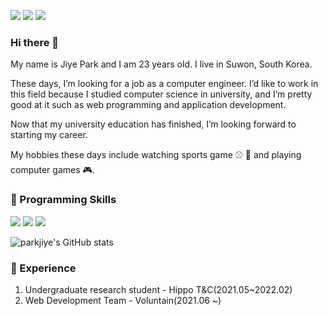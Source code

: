 <a href="https://www.instagram.com/lunapark_0.0/" target="_blank"><img src="https://img.shields.io/badge/lunapark_0.0-E4405F?style=for-the-badge&logo=Instagram&logoColor=FFFFFF"/></a>
<a href="https://blog.naver.com/parkji3618" target="_blank"><img src="https://img.shields.io/badge/parkji3618-03C75A?style=for-the-badge&logo=Naver&logoColor=FFFFFF"/></a>
<a href="https://velog.io/@luna7182" target="_blank"><img src="https://img.shields.io/badge/luanpark.log-20C997?style=for-the-badge&logo=Velog&logoColor=FFFFFF"/></a>

### Hi there 👋

My name is Jiye Park and I am 23 years old. I live in Suwon, South Korea.

These days, I’m looking for a job as a computer engineer. I’d like to work in this field because I studied computer science in university, and I’m pretty good at it such as web programming and application development. 

Now that my university education has finished, I’m looking forward to starting my career.

My hobbies these days include watching sports game ⚾ 🏐 and playing computer games 🎮.

### 🦾 Programming Skills

<img src="https://img.shields.io/badge/Android-3DDC84?style=for-the-badge&logo=Android&logoColor=FFFFFF"/> <img src="https://img.shields.io/badge/React-61DAFB?style=for-the-badge&logo=React&logoColor=FFFFFF"/> <img src="https://img.shields.io/badge/Strapi-2F2E8B?style=for-the-badge&logo=Strapi&logoColor=FFFFFF"/>

![parkjiye's GitHub stats](https://github-readme-stats.vercel.app/api?username=anuraghazra&count_private=true)

### 🔭 Experience

1. Undergraduate research student - Hippo T&C(2021.05~2022.02)
2. Web Development Team - Voluntain(2021.06 ~)


<!--![parkjiye's GitHub stats](https://github-readme-stats.vercel.app/api?username=parkjiye&count_private=tru&show_icons=true&theme=radical)-->

<!--
**parkjiye/parkjiye** is a ✨ _special_ ✨ repository because its `README.md` (this file) appears on your GitHub profile.

Here are some ideas to get you started:

- 🔭 I’m currently working on ...
- 🌱 I’m currently learning ...
- 👯 I’m looking to collaborate on ...
- 🤔 I’m looking for help with ...
- 💬 Ask me about ...
- 📫 How to reach me: ...
- 😄 Pronouns: ...
- ⚡ Fun fact: ...
-->

